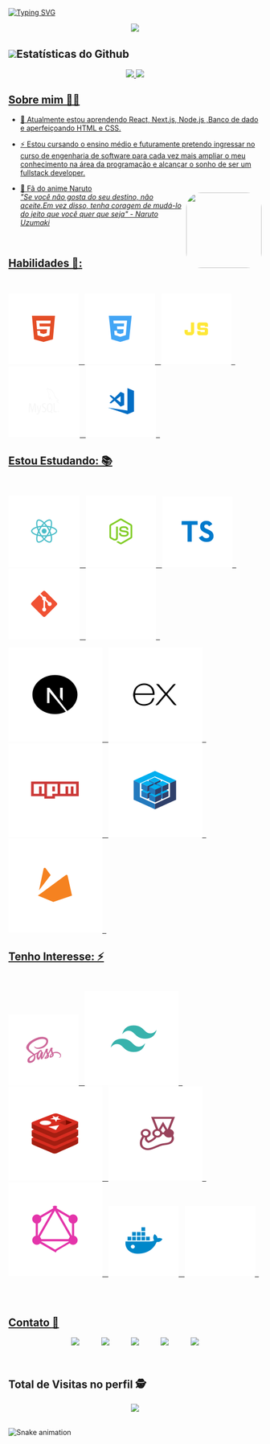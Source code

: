 [![Typing SVG](https://readme-typing-svg.herokuapp.com?color=%2336BCF7&size=48&vCenter=true&lines=Fala+galera!+;Bem+vindo(a)%F0%9F%91%8B;Eu+sou+Walyson+%F0%9F%92%BB)](https://git.io/typing-svg)

<p align="center">
 <img src="https://i.ibb.co/fSZFD0g/wg.gif">
</p>

##  <img height="40" src=https://www.icegif.com/wp-content/uploads/naruto-icegif-2.gif>Estatísticas do Github

<div align="center">

  <a href="beacons.ai/walyson">
  <img height="180em" src="https://github-readme-stats.vercel.app/api?username=WalysonMoura&show_icons=true&theme=algolia&include_all_commits=true&count_private=true"/>
  <img height="180em" src="https://github-readme-stats.vercel.app/api/top-langs/?username=WalysonMoura&layout=compact&langs_count=7&theme=algolia"/>

</div>

## Sobre mim 👨‍💻 

<div style="display: inline_block">

<p align="justify">

- 🌱 Atualmente estou aprendendo React, Next.js, Node.js ,Banco de dado e aperfeiçoando HTML e CSS.

- ⚡ Estou cursando o ensino médio e futuramente pretendo ingressar no curso de engenharia de software para cada vez mais ampliar o meu conhecimento na área da programação e alcançar o sonho de ser um fullstack developer.

- 🦊  Fã do anime Naruto <br>
     <img align="right" width="150" height="150" style="border-radius:30px;" src="https://i.ibb.co/FXvj4NG/giphy.gif"/>
     <em>"Se você não gosta do seu destino, não aceite.Em vez disso, tenha coragem de mudá-lo do jeito que você quer que seja" - Naruto Uzumaki </em>

</p>

</div>
<br>

## <b>Habilidades  🚀</b>:
<div style="display: inline_block; text-decoration: none; margin-bottom: 30px"><br>

  ![HTML](./img/html.svg) &nbsp;
  ![CSS](./img/css.svg) &nbsp;
  ![JS](./img/js.svg) &nbsp;
  ![MySQL](./img/mysql.svg) &nbsp;
  ![VSCode](./img/vscode.svg) &nbsp;
</div>



## <b>Estou Estudando: 📚</b>
<div style="display: inline_block; text-decoration: none; margin-bottom: 30px"><br>

  ![ReactJS](./img/reactjs.svg) &nbsp;
  ![NodeJS](./img/nodejs.svg) &nbsp;
  ![TS](./img/ts.svg) &nbsp;
  ![Git](./img/git.svg) &nbsp;
  ![Github](./img/github.svg) &nbsp;
  
  ![next](./img/next.svg) &nbsp;
  ![express](./img/express.svg) &nbsp;
  ![npm](./img/npm.svg) &nbsp;
  ![seque](./img/segue.svg) &nbsp;
  ![fire](./img/fire.svg) &nbsp;
 
</div>
 


## <b>Tenho Interesse: ⚡</b>
<div style="display: inline_block; text-decoration: none; margin-bottom: 30px"><br>

  ![SASS](./img/sass.svg) &nbsp;
  ![taw](./img/taw.svg) &nbsp;
  ![redis](./img/redis.svg) &nbsp;
  ![jest](./img/jest.svg) &nbsp;
  ![graul](./img/graul.svg) &nbsp;
  ![Docker](./img/docker.svg) &nbsp;
  ![Terminal](./img/terminal.svg) &nbsp;

</div>
  <br>
 
## Contato :iphone:

<p align="center">
    <a href="https://github.com/WalysonMoura">
    <img  src="https://img.shields.io/badge/github-%23100000.svg?&style=for-the-badge&logo=github&logoColor=white&link=mailto:https://github.com/WalysonMoura"></a>
    &nbsp;&nbsp;&nbsp;&nbsp;&nbsp;&nbsp;&nbsp;&nbsp;&nbsp;
    <a href="mailto: walysonmoura222@gmail.com"><img src="https://img.shields.io/badge/gmail-D14836?&style=for-the-badge&logo=gmail&logoColor=white&link=mailto: walysonmoura222@gmail.com"></a>
    &nbsp;&nbsp;&nbsp;&nbsp;&nbsp;&nbsp;&nbsp;&nbsp;&nbsp;
    <a href="https://www.linkedin.com/mwlite/in/walyson-moura-302562218">
    <img src="https://img.shields.io/badge/linkedin-%230077B5.svg?&style=for-the-badge&logo=linkedin&logoColor=white&link=mailto:https://www.linkedin.com/mwlite/in/walyson-moura-302562218"></a>
    &nbsp;&nbsp;&nbsp;&nbsp;&nbsp;&nbsp;&nbsp;&nbsp;&nbsp;
    <a href="https://www.instagram.com/WalysonMoura222/" target="_blank"><img src="https://img.shields.io/badge/-Instagram-%23E4405F?style=for-the-badge&logo=instagram&logoColor=white" target="_blank"></a>
    &nbsp;&nbsp;&nbsp;&nbsp;&nbsp;&nbsp;&nbsp;&nbsp;&nbsp;
    <a href="https://m.facebook.com/profile.php?id=100071180829990&refsrc=deprecated#_=_" target="_blank">
    <img src="https://img.shields.io/badge/Facebook-1877F2?style=for-the-badge&logo=facebook&logoColor=white" target="_blank"></a> 

 <p align="center"> 

<br>

 ## Total de Visitas no perfil :detective: <br>
 <p align="center"> 
   <img alingn="center" src="https://profile-counter.glitch.me/WalysonMoura/count.svg"/>
 </p>

 </p>

 ##

<div>


  ![Snake animation](https://github.com/WalysonMoura/WalysonMoura/blob/output/github-contribution-grid-snake.svg)
 
</div>

 ##






